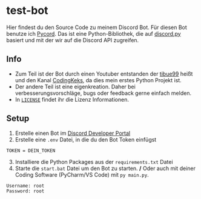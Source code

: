 # test-bot
Hier findest du den Source Code zu meinem Discord Bot. Für diesen Bot benutze ich [Pycord](https://github.com/Pycord-Development/pycord). 
Das ist eine Python-Bibliothek, die auf [discord.py](https://github.com/Rapptz/discord.py) basiert und mit der wir auf die Discord API zugreifen.

## Info
- Zum Teil ist der Bot durch einen Youtuber entstanden der [tibue99](https://github.com/tibue99/tutorial-bot/) heißt und den Kanal [CodingKeks](https://www.youtube.com/@codingkeks), da dies mein erstes Python Projekt ist.
- Der andere Teil ist eine eigenkreation. Daher bei verbesserungsvorschläge, bugs oder feedback gerne einfach melden.
- In [`LICENSE`](https://github.com/3n3scan/test-bot/blob/main/LICENSE) findet ihr die Lizenz Informationen.

## Setup
1. Erstelle einen Bot im [Discord Developer Portal](https://discord.com/developers/applications/)
2. Erstelle eine `.env` Datei, in die du den Bot Token einfügst
```
TOKEN = DEIN_TOKEN
```
3. Installiere die Python Packages aus der `requirements.txt` Datei
4. Starte die `start.bat` Datei um den Bot zu starten. **/** Oder auch mit deiner Coding Software (PyCharm/VS Code) mit `py main.py`.
```
Username: root
Password: root
```

